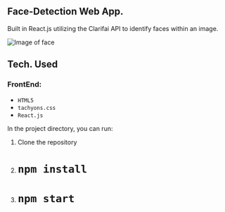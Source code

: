## Face-Detection Web App.

Built in React.js utilizing the Clarifai API to identify faces within an image.

![Image of face](https://github.com/iJustWantToBeMe/Face-Detection/blob/main/example/example_face.png)



## Tech. Used

  ### FrontEnd:
  * `HTML5`
  * `tachyons.css`
  * `React.js`
  
In the project directory, you can run:
1. Clone the repository
2. # `npm install`
3. # `npm start`

